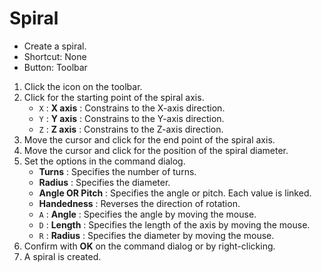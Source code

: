 # Spiral

- Create a spiral.
- Shortcut: None
- Button: Toolbar

1. Click the icon on the toolbar.
2. Click for the starting point of the spiral axis.
   - `X` : **X axis** : Constrains to the X-axis direction.
   - `Y` : **Y axis** : Constrains to the Y-axis direction.
   - `Z` : **Z axis** : Constrains to the Z-axis direction.
3. Move the cursor and click for the end point of the spiral axis.
4. Move the cursor and click for the position of the spiral diameter.
5. Set the options in the command dialog.
   - **Turns** : Specifies the number of turns.
   - **Radius** : Specifies the diameter.
   - **Angle OR Pitch** : Specifies the angle or pitch. Each value is linked.
   - **Handedness** : Reverses the direction of rotation.
   - `A` : **Angle** : Specifies the angle by moving the mouse.
   - `D` : **Length** : Specifies the length of the axis by moving the mouse.
   - `R` : **Radius** : Specifies the diameter by moving the mouse.
6. Confirm with **OK** on the command dialog or by right-clicking.
7. A spiral is created.
